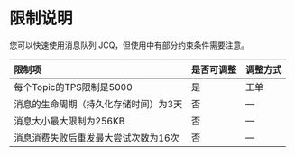 # 限制说明

您可以快速使用消息队列 JCQ，但使用中有部分约束条件需要注意。

| 限制项	| 是否可调整	| 调整方式 |
| :- | :- | :- |
|每个Topic的TPS限制是5000|是|工单|
|消息的生命周期（持久化存储时间）为3天|否|—|
|消息大小最大限制为256KB|否	|—|
|消息消费失败后重发最大尝试次数为16次|否|—|



